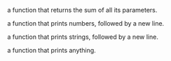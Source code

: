 a function that returns the sum of all its parameters.

a function that prints numbers, followed by a new line.

a function that prints strings, followed by a new line.

a function that prints anything.


